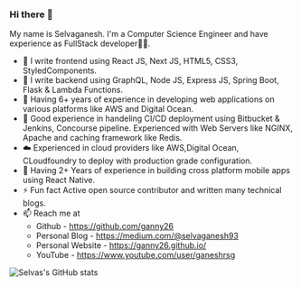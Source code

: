 ### Hi there 👋

My name is Selvaganesh. I'm a Computer Science Engineer and have experience as FullStack developer👨‍💻. 

 - 🔭 I write frontend using React JS, Next JS, HTML5, CSS3, StyledComponents.
 - 🔧 I write backend using GraphQL, Node JS, Express JS, Spring Boot, Flask & Lambda Functions.
 - 🥳 Having 6+ years of experience in developing web applications on various platforms like AWS and Digital Ocean. 
 - 💼 Good experience in handeling CI/CD deployment using Bitbucket & Jenkins, Concourse pipeline. Experienced with Web Servers like NGINX, Apache and caching framework like Redis. 
 -  ☁️ Experienced in cloud providers like AWS,Digital Ocean, CLoudfoundry to deploy with production grade configuration.
 - 📱 Having 2+ Years of experience in building cross platform mobile apps using React Native.
 - ⚡ Fun fact Active open source contributor and written many technical blogs.
 - 📫 Reach me at
    - Github - https://github.com/ganny26
    - Personal Blog - https://medium.com/@selvaganesh93
    - Personal Website - https://ganny26.github.io/
    - YouTube - https://www.youtube.com/user/ganeshrsg


![Selvas's GitHub stats](https://github-readme-stats.vercel.app/api?username=ganny26&hide=contribs,prs)

<!--
**ganny26/ganny26** is a ✨ _special_ ✨ repository because its `README.md` (this file) appears on your GitHub profile.

Here are some ideas to get you started:

- 🔭 I’m currently working on ...
- 🌱 I’m currently learning ...
- 👯 I’m looking to collaborate on ...
- 🤔 I’m looking for help with ...
- 💬 Ask me about ...
- 📫 How to reach me: ...
- 😄 Pronouns: ...
- ⚡ Fun fact: ...
-->




